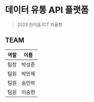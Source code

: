 # 데이터 유통 API 플랫폼

> 2023 한이음 ICT 자율형

## TEAM

| 역할 | 이름   |
| ---- | ------ |
| 팀장 | 박성준 |
| 팀원 | 박민제 |
| 팀원 | 송민하 |
| 팀원 | 이승헌 |
